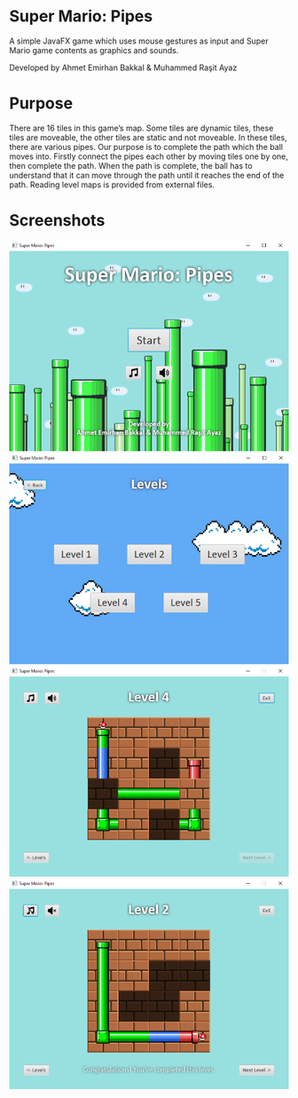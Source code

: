 # Super Mario: Pipes
A simple JavaFX game which uses mouse gestures as input and Super Mario game contents as graphics and sounds.

Developed by
Ahmet Emirhan Bakkal & Muhammed Raşit Ayaz

# Purpose
There are 16 tiles in this game’s map. Some tiles are dynamic tiles, these tiles are moveable, the other tiles are static and not moveable. In these tiles, there are various pipes. Our purpose is to complete the path which the ball moves into. Firstly connect the pipes each other by moving tiles one by one, then complete the path. When the path is complete, the ball has to understand that it can move through the path until it reaches the end of the path. Reading level maps is provided from external files.

# Screenshots
<p align="center">
  <img src="/screenshots/ss1.png"><br>
  <img src="/screenshots/ss2.png"><br>
  <img src="/screenshots/ss3.png"><br>
  <img src="/screenshots/ss4.png"><br>
</p>
